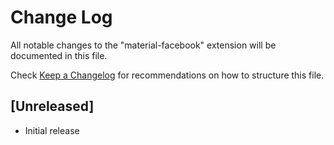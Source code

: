 # Change Log
All notable changes to the "material-facebook" extension will be documented in this file.

Check [Keep a Changelog](http://keepachangelog.com/) for recommendations on how to structure this file.

## [Unreleased]
- Initial release
